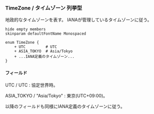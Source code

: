 ### TimeZone / タイムゾーン 列挙型

地政的なタイムゾーンを表す。
IANAが管理しているタイムゾーンに従う。

```plantuml
hide empty members
skinparam defaultFontName Monospaced

enum TimeZone {
    + UTC         # UTC
    + ASIA_TOKYO  # Asia/Tokyo
    + ...IANA定義のタイムゾーン...
}
```

#### フィールド

UTC / UTC
: 協定世界時。

ASIA_TOKYO / "Asia/Tokyo"
: 東京(UTC+09:00)。

以降のフィールドも同様にIANA定義のタイムゾーンに従う。
